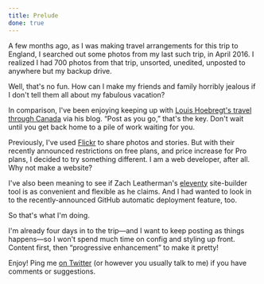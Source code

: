 ```yaml
---
title: Prelude
done: true
---
```


A few months ago, as I was making travel arrangements for this trip to England,
I searched out some photos from my last such trip, in April 2016.
I realized I had 700 photos from that trip, unsorted, unedited, unposted to anywhere but my backup drive.

Well, that's no fun.
How can I make my friends and family horribly jealous if I don't tell them all about my fabulous vacation?

In comparison, I've been enjoying keeping up with
[Louis Hoebregt's travel through Canada](https://canadaventure.tumblr.com) via his blog.
“Post as you go,” that's the key.
Don't wait until you get back home to a pile of work waiting for you.

Previously, I've used [Flickr](https://flickr.com/photos/abellamyroyds/) to share photos and stories.
But with their recently announced restrictions on free plans,
and price increase for Pro plans,
I decided to try something different.
I am a web developer, after all.
Why not make a website?

I've also been meaning to see if Zach Leatherman's [eleventy](https://www.11ty.io/) site-builder tool
is as convenient and flexible as he claims.
And I had wanted to look in to the recently-announced GitHub automatic deployment feature, too.

So that's what I'm doing.

I'm already four days in to the trip—and I want to keep posting as things happens—so I won't spend much time on config and styling up front.
Content first, then “progressive enhancement” to make it pretty!

Enjoy!
Ping me [on Twitter](https://mobile.twitter.com/AmeliasBrain) (or however you usually talk to me)
if you have comments or suggestions.
